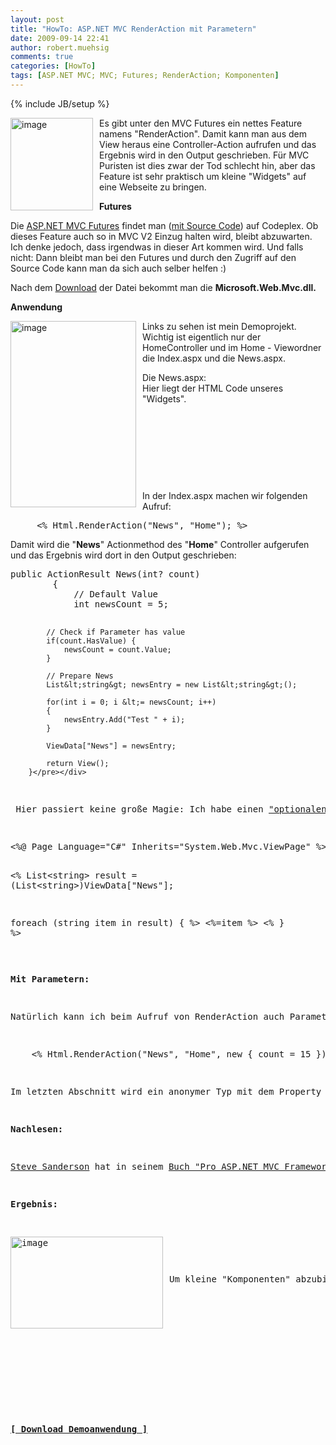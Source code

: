 ```yaml
---
layout: post
title: "HowTo: ASP.NET MVC RenderAction mit Parametern"
date: 2009-09-14 22:41
author: robert.muehsig
comments: true
categories: [HowTo]
tags: [ASP.NET MVC; MVC; Futures; RenderAction; Komponenten]
---
```

{% include JB/setup %}
<p><a href="{{BASE_PATH}}/assets/wp-images/image816.png"><img style="border-right: 0px; border-top: 0px; margin: 0px 10px 0px 0px; border-left: 0px; border-bottom: 0px" height="148" alt="image" src="{{BASE_PATH}}/assets/wp-images/image_thumb.png" width="132" align="left" border="0"></a>Es gibt unter den MVC Futures ein nettes Feature namens "RenderAction". Damit kann man aus dem View heraus eine Controller-Action aufrufen und das Ergebnis wird in den Output geschrieben. Für MVC Puristen ist dies zwar der Tod schlecht hin, aber das Feature ist sehr praktisch um kleine "Widgets" auf eine Webseite zu bringen.</p><p><strong>Futures</strong></p> <p>Die <a href="http://aspnet.codeplex.com/Release/ProjectReleases.aspx?ReleaseId=24471#DownloadId=61773">ASP.NET MVC Futures</a> findet man (<a href="http://aspnet.codeplex.com/Release/ProjectReleases.aspx?ReleaseId=24471">mit Source Code</a>) auf Codeplex. Ob dieses Feature auch so in MVC V2 Einzug halten wird, bleibt abzuwarten. Ich denke jedoch, dass irgendwas in dieser Art kommen wird. Und falls nicht: Dann bleibt man bei den Futures und durch den Zugriff auf den Source Code kann man da sich auch selber helfen :)</p> <p>Nach dem <a href="http://aspnet.codeplex.com/Release/ProjectReleases.aspx?ReleaseId=24471#DownloadId=61773">Download</a> der Datei bekommt man die <strong>Microsoft.Web.Mvc.dll.</strong></p> <p><strong>Anwendung</strong></p> <p><a href="{{BASE_PATH}}/assets/wp-images/image817.png"><img style="border-right: 0px; border-top: 0px; margin: 0px 10px 0px 0px; border-left: 0px; border-bottom: 0px" height="298" alt="image" src="{{BASE_PATH}}/assets/wp-images/image_thumb1.png" width="201" align="left" border="0"></a> Links zu sehen ist mein Demoprojekt. Wichtig ist eigentlich nur der HomeController und im Home - Viewordner die Index.aspx und die News.aspx.</p> <p>Die News.aspx:<br>Hier liegt der HTML Code unseres "Widgets".</p> <p>&nbsp;</p> <p>&nbsp;</p> <p>&nbsp;</p> <p>&nbsp;</p> <p>In der Index.aspx machen wir folgenden Aufruf:</p> <div class="wlWriterSmartContent" id="scid:812469c5-0cb0-4c63-8c15-c81123a09de7:8a4d47b2-14e7-491e-8b4a-50bc28166030" style="padding-right: 0px; display: inline; padding-left: 0px; float: none; padding-bottom: 0px; margin: 0px; padding-top: 0px"><pre name="code" class="c#">     &lt;% Html.RenderAction("News", "Home"); %&gt;</pre></div>
<p>Damit wird die "<strong>News</strong>" Actionmethod des "<strong>Home</strong>" Controller aufgerufen und das Ergebnis wird dort in den Output geschrieben:</p>
<div class="wlWriterSmartContent" id="scid:812469c5-0cb0-4c63-8c15-c81123a09de7:d9dc17ef-20f8-404a-a8d5-86f5064dc13e" style="padding-right: 0px; display: inline; padding-left: 0px; float: none; padding-bottom: 0px; margin: 0px; padding-top: 0px"><pre name="code" class="c#">public ActionResult News(int? count)
        {
            // Default Value
            int newsCount = 5;

            // Check if Parameter has value
            if(count.HasValue) {
                newsCount = count.Value;
            }

            // Prepare News
            List&lt;string&gt; newsEntry = new List&lt;string&gt;();

            for(int i = 0; i &lt;= newsCount; i++)
            {
                newsEntry.Add("Test " + i);
            }

            ViewData["News"] = newsEntry;

            return View();
        }</pre></div>
<p> Hier passiert keine große Magie: Ich habe einen <a href="http://msdn.microsoft.com/en-us/library/1t3y8s4s(VS.80).aspx">"optionalen"/nullable Parameter</a>. Wenn dieser nicht gesetzt ist, dann füge ich einfach 5 strings in mein ViewData["News"] und render nun die "News.aspx":</p>
<div class="wlWriterSmartContent" id="scid:812469c5-0cb0-4c63-8c15-c81123a09de7:dae28b6e-7360-4b97-ac9d-ca29a5c3ad46" style="padding-right: 0px; display: inline; padding-left: 0px; float: none; padding-bottom: 0px; margin: 0px; padding-top: 0px"><pre name="code" class="c#">&lt;%@ Page Language="C#" Inherits="System.Web.Mvc.ViewPage" %&gt;

&lt;%
  List&lt;string&gt; result = (List&lt;string&gt;)ViewData["News"];
      
  foreach (string item in result)
  { %&gt;
    &lt;%=item %&gt;
&lt;% } %&gt;
</pre></div>
<p><strong>Mit Parametern:</strong></p>
<p>Natürlich kann ich beim Aufruf von RenderAction auch Parameter mitgeben:</p>
<div class="wlWriterSmartContent" id="scid:812469c5-0cb0-4c63-8c15-c81123a09de7:df60636b-6379-491e-9c8b-382c200a72a9" style="padding-right: 0px; display: inline; padding-left: 0px; float: none; padding-bottom: 0px; margin: 0px; padding-top: 0px"><pre name="code" class="c#">    &lt;% Html.RenderAction("News", "Home", new { count = 15 }); %&gt;</pre></div>
<p>Im letzten Abschnitt wird ein anonymer Typ mit dem Property "count" übergeben. Dies wird direkt auf den "count" Parameter gemappt.</p>
<p><strong>Nachlesen:</strong></p>
<p><a href="http://blog.codeville.net/">Steve Sanderson</a> hat in seinem <a href="http://books.google.de/books?id=tD3FfFcnJxYC&amp;pg=PT366&amp;lpg=PT366&amp;dq=asp.net+mvc+renderaction+paramter&amp;source=bl&amp;ots=IQeHzrzK-t&amp;sig=s8wKfU90MGOAdptLtJ6y-O4WbpI&amp;hl=de&amp;ei=UKmuSr_IJc2ssgbX2qH2Bw&amp;sa=X&amp;oi=book_result&amp;ct=result&amp;resnum=5#v=onepage&amp;q=&amp;f=false">Buch "Pro ASP.NET MVC Framework" den Mechanismus</a> sehr gut beschrieben.</p>
<p><strong>Ergebnis:</strong></p>
<p><a href="{{BASE_PATH}}/assets/wp-images/image818.png"><img style="border-right: 0px; border-top: 0px; margin: 0px 10px 0px 0px; border-left: 0px; border-bottom: 0px" height="147" alt="image" src="{{BASE_PATH}}/assets/wp-images/image_thumb2.png" width="244" align="left" border="0"></a> </p>
<p>Um kleine "Komponenten" abzubilden finde ich dieses Werkzeug ideal. </p>
<p>&nbsp;</p>
<p>&nbsp;</p>
<p>&nbsp;</p>
<p><strong><a href="{{BASE_PATH}}/assets/files/democode/mvcrenderwithparameters/mvcrenderwithparameters.zip">[ Download Demoanwendung ]</a></strong></p>

